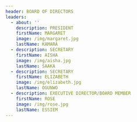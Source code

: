 ```yaml
---
header: BOARD OF DIRECTORS
leaders:
  - about: ''
    description: PRESIDENT
    firstName: MARGARET
    image: /img/margaret.jpg
    lastName: KAMARA
  - description: SECRETARY
    firstName: AISHA
    image: /img/aisha.jpg
    lastName: SAAKA
  - description: SECRETARY
    firstName: ELIZABETH
    image: /img/elizabeth.jpg
    lastName: OGUNWO
  - description: EXECUTIVE DIRECTOR/BOARD MEMBER
    firstName: ROSE
    image: /img/rose.jpg
    lastName: ESSIEM
---
```


